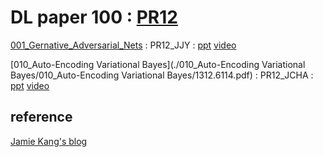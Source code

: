 # DL paper 100 : [PR12](https://www.youtube.com/playlist?list=PLlMkM4tgfjnJhhd4wn5aj8fVTYJwIpWkS&app=desktop)



[001_Gernative_Adversarial_Nets](./001_Generative_Adversarial_Nets/GAN/1406.2661v1.pdf)  :  PR12_JJY  :  [ppt](./001_Generative_Adversarial_Nets/GAN_PR12_JYOO/GAN_PR12_JYOO.pdf)   [video](https://www.youtube.com/watch?v=L3hz57whyNw&index=2&list=PLlMkM4tgfjnJhhd4wn5aj8fVTYJwIpWkS)

[010_Auto-Encoding Variational Bayes](./010_Auto-Encoding Variational Bayes/010_Auto-Encoding Variational Bayes/1312.6114.pdf)  :  PR12_JCHA  :  [ppt]()   [video](https://www.youtube.com/watch?v=KYA-GEhObIs&index=11&list=PLlMkM4tgfjnJhhd4wn5aj8fVTYJwIpWkS)  







## reference

[Jamie Kang's blog](https://jamiekang.github.io/archives/)

